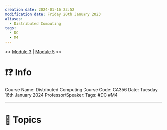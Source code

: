 ```yaml
---
creation date: 2024-01-16 23:52
modification date: Friday 20th January 2023
aliases:
  - Distributed Computing
tags:
  - DC
  - M4
---
```


<< [Module 3](Sem_6/Distributed_Computing/Notes/Module_3.md)  | [Module 5](Sem_6/Distributed_Computing/Notes/Module_5.md) >>

# ❗❓ Info
Course Name: Distributed Computing
Course Code: CA356
Date: Tuesday 16th January 2024
Professor/Speaker: 
Tags: #DC #M4

---
# 📃 Topics
